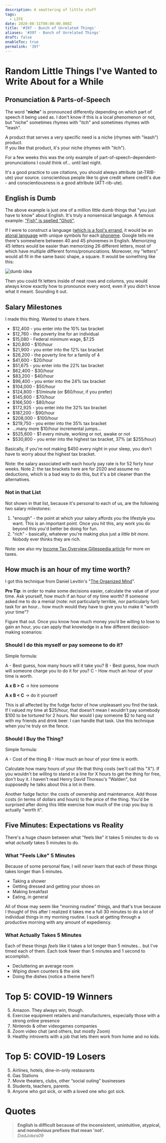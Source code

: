 ```yaml
---
description: A smattering of little stuff
tags:
  - LIFE
date: 2020-08-31T00:00:00.000Z
title: '#397 - Bunch of Unrelated Things'
aliases: '#397 - Bunch of Unrelated Things'
draft: false
enableToc: true
permalink: '397'
---
```


# Random Little Things I've Wanted to Write About for a While

## Pronunciation & Parts-of-Speech

The word "**niche**" is pronounced differently depending on which part of speech it being used as. I don't know if this is a local phenomenon or not, but "niche" sometimes rhymes with "itch" and sometimes rhymes with "leash". 

A product that serves a very specific need is a niche (rhymes with "leash") product.  
If you like that product, it's your niche (rhymes with "itch").

For a few weeks this was the only example of part-of-speech-dependent-pronunciations I could think of... until last night. 

It's a good practice to use citations, you should always attribute (at-TRIB-ute) your source. conscientious people like to give credit where credit's due - and conscientiousness is a good attribute (ATT-rib-ute).

## English is Dumb  

The above example is just one of a million little dumb things that "you just have to know" about English. It's truly a nonsensical language. A famous example: ["Fish" is spelled "Ghoti"](https://en.wikipedia.org/wiki/Ghoti). 

If I were to construct a language ([which is a fool's errand](https://en.wikipedia.org/wiki/Constructed_language), it would be an [atonal language](https://simple.wikipedia.org/wiki/Tone_language) with unique symbols for each [phoneme](https://en.wikipedia.org/wiki/Phoneme). Google tells me there's somewhere between 40 and 45 phonemes in English. Memorizing 45 letters would be easier than memorizing 26 different letters, most of which have multiple different forms/pronunciations. Moreover, my "letters" would all fit in the same basic shape, a square. It would be something like this:

![dumb idea](assets/397-1.png)

Then you could fit letters inside of neat rows and columns, you would always know exactly how to pronounce every word, even if you didn't know what it meant. Sounding it out.

## Salary Milestones

I made this thing. Wanted to share it here.

- $12,400 - you enter into the 10% tax bracket
- $12,760 - the poverty line for an individual
- $15,080 - Federal minimum wage, $7.25
- $20,800 - $10/hour
- $21,900 - you enter into the 12% tax bracket
- $26,200 - the poverty line for a family of 4
- $41,600 - $20/hour
- $51,675 - you enter into the 22% tax bracket
- $62,400 - $30/hour
- $83,200 - $40/hour
- $96,400 - you enter into the 24% tax bracket
- $104,000 - $50/hour
- $124,800 - $1/minute (or $60/hour, if you prefer)
- $145,600 - $70/hour
- $166,500 - $80/hour
- $172,925 - you enter into the 32% tax bracket
- $187,200 - $90/hour
- $208,000 - $100/hour
- $219,750 - you enter into the 35% tax bracket
- ...many more $10/hour incremental jumps...
- $525,600 - $1 every minute, working or not, awake or not
- $530,800 - you enter into the highest tax bracket, 37% (at $255/hour)

Basically, if you're not making $450 every night in your sleep, you don't have to worry about the highest tax bracket.

Note: the salary associated with each hourly pay rate is for 52 forty hour weeks.
Note 2: the tax brackets here are for 2020 and assume no deductions, which is a bad way to do this, but it's a bit cleaner than the alternatives. 

### Not in that List  
Not shown in that list, because it's personal to each of us, are the following two salary milestones:

1. "enough" - the point at which your salary affords you the lifestyle you want. This is an important point. Once you hit this, any work you do beyond this you'd better be doing for fun. 
2. "rich" - basically, whatever you're making plus just a *little bit more*. Nobody ever thinks they are rich.

Note: see also my [Income Tax Overview Gillespedia article](https://aarongilly.com/gillespedia/income-tax/) for more on taxes.

## How much is an hour of my time worth?  
I got this technique from Daniel Levitin's "[The Organized Mind](https://www.penguinrandomhouse.com/books/313653/the-organized-mind-by-daniel-j-levitin/)".

**Pro Tip**: in order to make some decisions easier, calculate the value of your time. Ask yourself, how much if an hour of my time worth? If someone asked me to do a menial (note: not particularly terrible, nor particularly fun) task for an hour... how much would they have to give you to make it "worth your time"?

Figure that out. Once you know how much money you’d be willing to lose to gain an hour, you can apply that knowledge in a few different decision-making scenarios:

### Should I do this myself or pay someone to do it?
Simple formula:

A - Best guess, how many hours will it take you?
B - Best guess, how much will someone charge you to do it for you?
C - How much an hour of your time is worth.

**A x B > C** → hire someone  

**A x B < C** → do it yourself

This is all affected by the fudge factor of how unpleasant you find the task. If I valued my time at $25/hour, that doesn't mean I wouldn't pay somebody $100 to be tortured for 2 hours. Nor would I pay someone $2 to hang out with my friends and drink beer. I can handle that task. Use this technique when you're truly on the fence.

### Should I Buy the Thing?
Simple formula:

A - Cost of the thing
B - How much an hour of your time is worth.

Calculate how many hours of your life that thing costs (we'll call this "X"). If you wouldn't be willing to stand in a line for X hours to get the thing for free, don't buy it. I haven't read Henry David Thoreau's "Walden", but supposedly he talks about this a lot in there.

Another fudge factor: the costs of ownership and maintenance. Add those costs (in terms of dollars and hours) to the price of the thing. You'd be surprised after doing this little exercise how much of the crap you buy is actually "worth it".

## Five Minutes: Expectations vs Reality  
There's a huge chasm between what "feels like" it takes 5 minutes to do vs what *actually* takes 5 minutes to do.

### What "Feels Like" 5 Minutes
Because of some personal flaw, I will *never* learn that each of these things takes longer than 5 minutes.

- Taking a shower
- Getting dressed and getting your shoes on
- Making breakfast
- Eating, in general

All of those may seem like "morning routine" things, and that's true because I thought of this after I realized it takes me a full 30 minutes to do a lot of individual things in my morning routine. I suck at getting through a productive morning with any amount of expediency.

### What Actually Takes 5 Minutes
Each of these things *feels* like it takes a lot longer than 5 minutes... but I've timed each of them. Each took fewer than 5 minutes and 1 second to accomplish.

- Decluttering an average room
- Wiping down counters & the sink
- Doing the dishes (notice a theme here?)

# Top 5: COVID-19 Winners
5. Amazon. They always win, though.
4. Exercise equipment retailers and manufacturers, especially those with a strong online presence
3. Nintendo & other videogames companies
2. Zoom video chat (and others, but mostly Zoom)
1. Healthy introverts with a job that lets them work from home and no kids.

# Top 5: COVID-19 Losers
5. Airlines, hotels, dine-in-only restaurants
4. Gas Stations
3. Movie theaters, clubs, other “social outing” businesses
2. Students, teachers, parents.
1. Anyone who got sick, or with a loved one who got sick.

# Quotes

> **English is difficult because of the inconsistent, unintuitive, atypical, and nonobvious prefixes that mean 'not'.**   
<cite>DadJokes09</cite>
